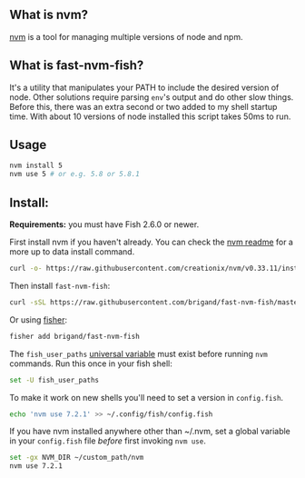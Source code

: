 ## What is nvm?

[nvm] is a tool for managing multiple versions of node and npm.

[nvm]: https://github.com/creationix/nvm/blob/master/README.markdown

## What is fast-nvm-fish?

It's a utility that manipulates your PATH to include the desired version of node. Other solutions require parsing `env`'s output and do other slow things. Before this, there was an extra second or two added to my shell startup time. With about 10 versions of node installed this script takes 50ms to run.

## Usage

```sh
nvm install 5
nvm use 5 # or e.g. 5.8 or 5.8.1
```

## Install:

**Requirements:** you must have Fish 2.6.0 or newer.

First install nvm if you haven't already. You can check the [nvm readme] for a more up to data install command.

[nvm readme]: https://github.com/creationix/nvm/blob/master/README.md#install-script

```sh
curl -o- https://raw.githubusercontent.com/creationix/nvm/v0.33.11/install.sh | bash
```

Then install `fast-nvm-fish`:

```sh
curl -sSL https://raw.githubusercontent.com/brigand/fast-nvm-fish/master/nvm.fish > ~/.config/fish/functions/nvm.fish
```

Or using [fisher](https://github.com/jorgebucaran/fisher):

```sh
fisher add brigand/fast-nvm-fish
```

The `fish_user_paths` [universal variable](https://fishshell.com/docs/current/tutorial.html#tut_universal) must exist before running `nvm` commands. Run this once in your fish shell:

```sh
set -U fish_user_paths
```

To make it work on new shells you'll need to set a version in `config.fish`.

```sh
echo 'nvm use 7.2.1' >> ~/.config/fish/config.fish
```

If you have nvm installed anywhere other than ~/.nvm, set a global
variable in your `config.fish` file *before* first invoking `nvm use`.

```sh
set -gx NVM_DIR ~/custom_path/nvm
nvm use 7.2.1
```
